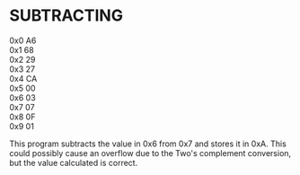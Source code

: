 # SUBTRACTING

0x0 A6\
0x1 68\
0x2 29\
0x3 27\
0x4 CA\
0x5 00\
0x6 03\
0x7 07\
0x8 0F\
0x9 01

This program subtracts the value in 0x6 from 0x7 and stores it in 0xA. This could possibly cause an overflow due to the Two's complement conversion, but the value calculated is correct.
